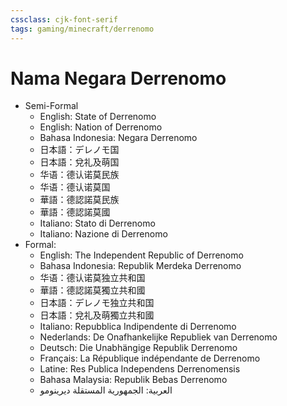 ```yaml
---
cssclass: cjk-font-serif
tags: gaming/minecraft/derrenomo
---
```


# Nama Negara Derrenomo
- Semi-Formal
	- English: State of Derrenomo
	- English: Nation of Derrenomo
	- Bahasa Indonesia: Negara Derrenomo
	- 日本語：デレノモ国
	- 日本語：兌礼及萌国
	- 华语：德认诺莫民族
	- 华语：德认诺莫国
	- 華語：德認諾莫民族
	- 華語：德認諾莫國
	- Italiano: Stato di Derrenomo
	- Italiano: Nazione di Derrenomo
- Formal:
	- English: The Independent Republic of Derrenomo
	- Bahasa Indonesia: Republik Merdeka Derrenomo
	- 华语：德认诺莫独立共和国
	- 華語：德認諾莫獨立共和國
	- 日本語：デレノモ独立共和国
	- 日本語：兌礼及萌獨立共和國
	- Italiano: Repubblica Indipendente di Derrenomo
	- Nederlands: De Onafhankelijke Republiek van Derrenomo
	- Deutsch: Die Unabhängige Republik Derrenomo
	- Français: La République indépendante de Derrenomo
	- Latine: Res Publica Independens Derrenomensis
	- Bahasa Malaysia: Republik Bebas Derrenomo
	- العربية: الجمهورية المستقلة ديرينومو
